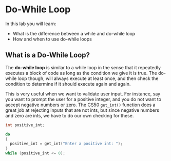 # Do-While Loop

In this lab you will learn:

- What is the difference between a while and do-while loop
- How and when to use do-while loops

## What is a Do-While Loop?

The **do-while loop** is similar to a while loop in the sense that it repeatedly executes a block of code as long as the condition we give it is true. The do-while loop though, will always execute at least once, and then check the condition to determine if it should execute again and again.

This is very useful when we want to validate user input. For instance, say you want to prompt the user for a positive integer, and you do not want to accept negative numbers or zero. The CS50 `get_int()` function does a great job at rejecting inputs that are not ints, but since negative numbers and zero are ints, we have to do our own checking for these.

```c
int positive_int;

do
{
  positive_int = get_int("Enter a positive int: ");
}
while (positive_int <= 0);
```


